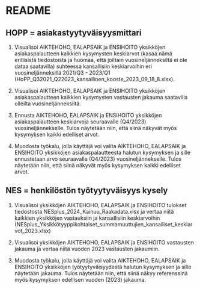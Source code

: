 # README

## HOPP = asiakastyytyväisyysmittari

1. Visualisoi AIKTEHOHO, EALAPSAIK ja ENSIHOITO yksikköjen asiakaspalautteen kaikkien kysymysten keskiarvot (kasaa nämä erillisistä tiedostoista ja huomaa, että joiltain vuosineljänneksiltä ei ole dataa saatavilla) suhteessa kansallisiin keskiarvoihin eri vuosineljänneksillä 2021/Q3 - 2023/Q1 (HoPP_Q32021_Q22023_kansallinen_kooste_2023_09_18_8.xlsx).

2. Visualisoi AIKTEHOHO, EALAPSAIK ja ENSIHOITO yksikköjen asiakaspalautteen kaikkien kysymysten vastausten jakauma saatavilla olleilta vuosineljänneksiltä.

3. Ennusta AIKTEHOHO, EALAPSAIK ja ENSIHOITO yksikköjen asiakaspalautteen keskiarvoja seuraavalle (Q4/2023) vuosineljännekselle. Tulos näytetään niin, että siinä näkyvät myös kysymyksen kaikki edelliset arvot.

4. Muodosta työkalu, jolla käyttäjä voi valita AIKTEHOHO, EALAPSAIK ja ENSIHOITO yksikköjen asiakaspalautteesta halutun kysymyksen ja sille ennustetaan arvo seuraavalle (Q4/2023) vuosineljännekselle. Tulos näytetään niin, että siinä näkyvät myös kysymyksen kaikki edelliset arvot.

## NES = henkilöstön työtyytyväisyys kysely

1. Visualisoi yksikköjen AIKTEHOHO, EALAPSAIK ja ENSIHOITO tulokset tiedostosta NESplus_2024_Kainuu_Raakadata.xlsx ja vertaa niitä kaikkien yksikköjen vastauksiin ja kansallisiin keskiarvoihin (NESplus_Yksikkötyyppikohtaiset_summamuuttujien_kansalliset_keskiarvot_2023.xlsx)

2. Visualisoi yksikköjen AIKTEHOHO, EALAPSAIK ja ENSIHOITO vastausten jakauma ja vertaa niitä vuoden 2023 vastausten jakaumiin.

3. Muodosta työkalu, jolla käyttäjä voi valita AIKTEHOHO, EALAPSAIK ja ENSIHOITO yksikköjen työtyytyväisyydestä halutun kysymyksen ja sille näytetään jakauma. Tulos näytetään niin, että siinä näkyy referenssinä myös kysymyksen edellisen vuoden (2023) jakauma.
